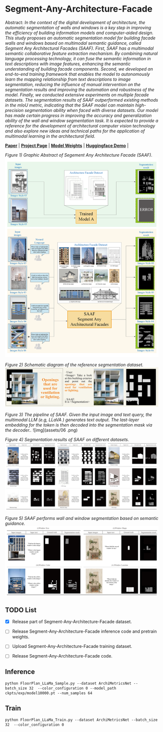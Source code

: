 # Segment-Any-Architecture-Facade
Abstract: *In the context of the digital development of architecture, the automatic segmentation of walls and windows is a key step in improving the efficiency of building information models and computer-aided design. This study proposes an automatic segmentation model for building facade walls and windows based on multimodal semantic guidance, called Segment Any Architectural Facades (SAAF). First, SAAF has a multimodal semantic collaborative feature extraction mechanism. By combining natural language processing technology, it can fuse the semantic information in text descriptions with image features, enhancing the semantic understanding of building facade components. Second, we developed an end-to-end training framework that enables the model to autonomously learn the mapping relationship from text descriptions to image segmentation, reducing the influence of manual intervention on the segmentation results and improving the automation and robustness of the model. Finally, we conducted extensive experiments on multiple facade datasets. The segmentation results of SAAF outperformed existing methods in the mIoU metric, indicating that the SAAF model can maintain high-precision segmentation ability when faced with diverse datasets. Our model has made certain progress in improving the accuracy and generalization ability of the wall and window segmentation task. It is expected to provide a reference for the development of architectural computer vision technology and also explore new ideas and technical paths for the application of multimodal learning in the architectural field.*


[**Paper**]() | [**Project Page**]() | [**Model Weights**]() | [**Huggingface Demo**]() |


*Figure 1) Graphic Abstract of Segement Any Architecture Facade (SAAF).*
![img](assets/01.png)

*Figure 2) Schematic diagram of the reference segmentation dataset.*
![img](assets/05.png)

*Figure 3) The pipeline of SAAF. Given the input image and text query, the multimodal LLM (e.g, LLaVA ) generates text output. The last-layer embedding for the <SEG> token is then decoded into the segmentation mask via the decoder..*
![img](assets/06  .png)

*Figure 4) Segmentation results of SAAF on different datasets.*
![img](assets/02.png)

*Figure 5) SAAF performs wall and window segmentation based on semantic guidance.*
![img](assets/03.png)


## TODO List

- [x] Release part of Segment-Any-Architecture-Facade dataset. 
- [ ] Release Segment-Any-Architecture-Facade inference code and pretrain weights.
- [ ] Upload Segment-Any-Architecture-Facade training dataset.
- [ ] Release Segment-Any-Architecture-Facade code.



## Inference

```
python FloorPlan_LLaMa_Sample.py --dataset ArchiMetricsNet --batch_size 32  --color_configuration 0 --model_path ckpts/exp/model10000.pt --num_samples 64
```
## Train

```
python FloorPlan_LLaMa_Train.py --dataset ArchiMetricsNet --batch_size 32  --color_configuration 0 
